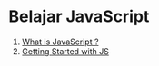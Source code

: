 # Belajar JavaScript

1. [What is JavaScript ?](https://github.com/bashocode/javascript/blob/master/second%20week/js/introduction.md)
1. [Getting Started with JS](https://github.com/bashocode/javascript/blob/master/second%20week/js/start.md)
